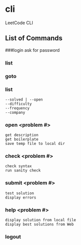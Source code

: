 # cli

LeetCode CLI

## List of Commands

###login <username>
    ask for password

### list <tags>

### goto <tag>

### list <problems>
    --solved | --open
    --difficulty
    --frequency
    --company

### open <problem #>
    get description
    get boilerplate
    save temp file to local dir

### check <problem #>
    check syntax
    run sanity check

### submit <problem #>
    test solution
    display errors

### help <problem #>
    display solution from local file
    display best solutions from Web

### logout
